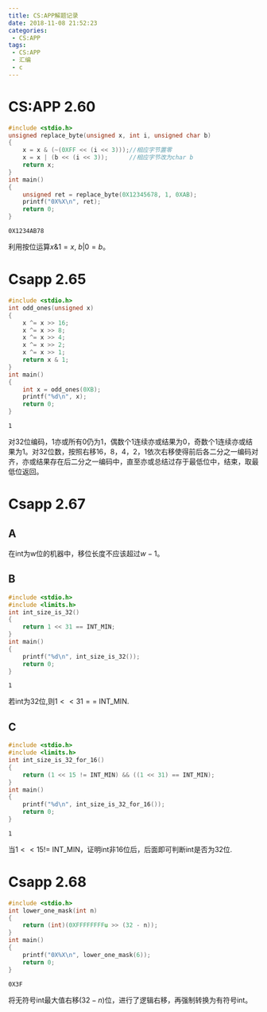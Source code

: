 ```yaml
---
title: CS:APP解题记录
date: 2018-11-08 21:52:23
categories:
 - CS:APP
tags: 
 - CS:APP
 - 汇编
 - c 
---
```



# CS:APP 2.60


```c
#include <stdio.h>
unsigned replace_byte(unsigned x, int i, unsigned char b)
{
    x = x & (~(0XFF << (i << 3)));//相应字节置零
    x = x | (b << (i << 3));      //相应字节改为char b
    return x;
}
int main()
{
    unsigned ret = replace_byte(0X12345678, 1, 0XAB);
    printf("0X%X\n", ret);
    return 0;
}
```

    0X1234AB78


利用按位运算$x \& 1 = x$, $b | 0 = b$。

# Csapp 2.65


```c
#include <stdio.h>
int odd_ones(unsigned x)
{
    x ^= x >> 16;
    x ^= x >> 8;
    x ^= x >> 4;
    x ^= x >> 2;
    x ^= x >> 1;
    return x & 1;
}
int main()
{
    int x = odd_ones(0XB);
    printf("%d\n", x);
    return 0;
}
```

    1


对32位编码，1亦或所有0仍为1，偶数个1连续亦或结果为0，奇数个1连续亦或结果为1。对32位数，按照右移16，8，4，2，1依次右移使得前后各二分之一编码对齐，亦或结果存在后二分之一编码中，直至亦或总结过存于最低位中，结束，取最低位返回。

# Csapp 2.67

## A
在int为w位的机器中，移位长度不应该超过$w - 1$。

## B


```c
#include <stdio.h>
#include <limits.h>
int int_size_is_32()
{
    return 1 << 31 == INT_MIN;
}
int main()
{
    printf("%d\n", int_size_is_32());
    return 0;
}
```

    1


若int为32位,则$1 << 31 ==$ INT_MIN.

## C


```c
#include <stdio.h>
#include <limits.h>
int int_size_is_32_for_16()
{
    return (1 << 15 != INT_MIN) && ((1 << 31) == INT_MIN);
}
int main()
{
    printf("%d\n", int_size_is_32_for_16());
    return 0;
}
```

    1


当$1 << 15 !=$ INT_MIN，证明int非16位后，后面即可判断int是否为32位.

# Csapp 2.68


```c
#include <stdio.h>
int lower_one_mask(int n)
{
    return (int)(0XFFFFFFFFu >> (32 - n));
}
int main()
{
    printf("0X%X\n", lower_one_mask(6));
    return 0;
}
```

    0X3F


将无符号int最大值右移$(32 - n)$位，进行了逻辑右移，再强制转换为有符号int。
